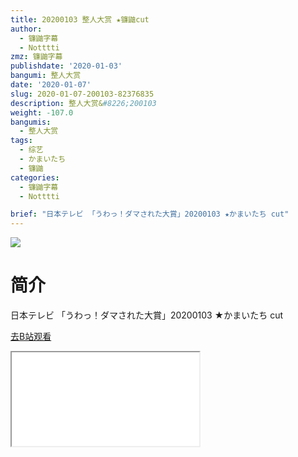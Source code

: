 ```yaml
---
title: 20200103 整人大赏 ★镰鼬cut
author:
  - 镰鼬字幕
  - Notttti
zmz: 镰鼬字幕
publishdate: '2020-01-03'
bangumi: 整人大赏
date: '2020-01-07'
slug: 2020-01-07-200103-82376835
description: 整人大赏&#8226;200103
weight: -107.0
bangumis:
  - 整人大赏
tags:
  - 综艺
  - かまいたち
  - 镰鼬
categories:
  - 镰鼬字幕
  - Notttti

brief: "日本テレビ 「うわっ！ダマされた大賞」20200103 ★かまいたち cut"
---
```

![](https://raw.githubusercontent.com/tcgriffith/owaraisite/master/static/tmpimg/acc358a6a2760aaf8ae04f9d9747bf3edfca3247.jpg.480.jpg)
# 简介  
日本テレビ
「うわっ！ダマされた大賞」20200103 ★かまいたち cut  

[去B站观看](https://www.bilibili.com/video/av82376835/)
<div class ="resp-container"><iframe class="testiframe" src="//player.bilibili.com/player.html?aid=82376835"", scrolling="no", allowfullscreen="true" > </iframe></div> 
